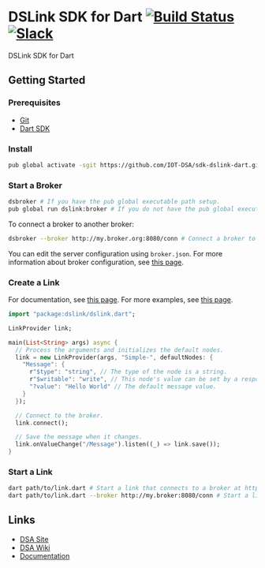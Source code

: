 # DSLink SDK for Dart [![Build Status](https://travis-ci.org/IOT-DSA/sdk-dslink-dart.svg)](https://travis-ci.org/IOT-DSA/sdk-dslink-dart) [![Slack](https://dsa-slack.herokuapp.com/badge.svg)](https://dsa-slack.herokuapp.com/)

DSLink SDK for Dart

## Getting Started

### Prerequisites

- [Git](https://git-scm.com/downloads)
- [Dart SDK](https://www.dartlang.org/downloads/)

### Install

```bash
pub global activate -sgit https://github.com/IOT-DSA/sdk-dslink-dart.git # Globally install the DSA Dart SDK
```

### Start a Broker

```bash
dsbroker # If you have the pub global executable path setup.
pub global run dslink:broker # If you do not have the pub global executable path setup.
```

To connect a broker to another broker:

```bash
dsbroker --broker http://my.broker.org:8080/conn # Connect a broker to another broker
```

You can edit the server configuration using `broker.json`. For more information about broker configuration, see [this page](https://github.com/IOT-DSA/sdk-dslink-dart/wiki/Configuring-a-Broker).

### Create a Link

For documentation, see [this page](http://iot-dsa.github.io/docs/sdks/dart/).
For more examples, see [this page](https://github.com/IOT-DSA/sdk-dslink-dart/tree/master/example).

```dart
import "package:dslink/dslink.dart";

LinkProvider link;

main(List<String> args) async {
  // Process the arguments and initializes the default nodes.
  link = new LinkProvider(args, "Simple-", defaultNodes: {
    "Message": {
      r"$type": "string", // The type of the node is a string.
      r"$writable": "write", // This node's value can be set by a responder link.
      "?value": "Hello World" // The default message value.
    }
  });

  // Connect to the broker.
  link.connect();

  // Save the message when it changes.
  link.onValueChange("/Message").listen((_) => link.save());
}
```

### Start a Link

```bash
dart path/to/link.dart # Start a link that connects to a broker at http://127.0.0.1:8080/conn
dart path/to/link.dart --broker http://my.broker:8080/conn # Start a link that connects to the specified broker.
```

## Links

- [DSA Site](http://iot-dsa.org/)
- [DSA Wiki](https://github.com/IOT-DSA/docs/wiki)
- [Documentation](http://iot-dsa.github.io/docs/sdks/dart/)
